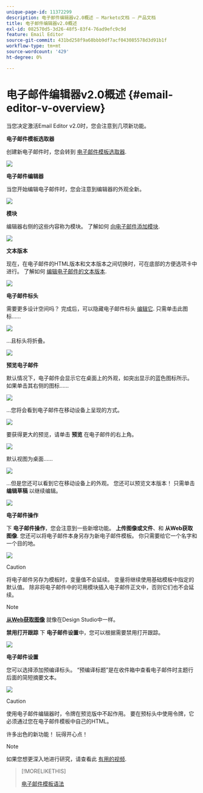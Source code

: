 ```yaml
---
unique-page-id: 11372299
description: 电子邮件编辑器v2.0概述 — Marketo文档 — 产品文档
title: 电子邮件编辑器v2.0概述
exl-id: 082570d5-3d26-48f5-83f4-76ad9efc9c9d
feature: Email Editor
source-git-commit: 431bd258f9a68bbb9df7acf043085578d3d91b1f
workflow-type: tm+mt
source-wordcount: '429'
ht-degree: 0%

---
```


# 电子邮件编辑器v2.0概述 {#email-editor-v-overview}

当您决定激活Email Editor v2.0时，您会注意到几项新功能。

**电子邮件模板选取器**

创建新电子邮件时，您会转到 [电子邮件模板选取器](/help/marketo/product-docs/email-marketing/general/email-editor-2/email-template-picker-overview.md).

![](assets/starter-templates-1.png)

**电子邮件编辑器**

当您开始编辑电子邮件时，您会注意到编辑器的外观全新。

![](assets/two-4.png)

**模块**

编辑器右侧的这些内容称为模块。 了解如何 [向电子邮件添加模块](/help/marketo/product-docs/email-marketing/general/email-editor-2/add-modules-to-your-email.md).

![](assets/three-4.png)

**文本版本**

现在，在电子邮件的HTML版本和文本版本之间切换时，可在底部的方便选项卡中进行。 了解如何 [编辑电子邮件的文本版本](/help/marketo/product-docs/email-marketing/general/creating-an-email/edit-the-text-version-of-an-email.md).

![](assets/four-3.png)

**电子邮件标头**

需要更多设计空间吗？ 完成后，可以隐藏电子邮件标头 [编辑它](/help/marketo/product-docs/email-marketing/general/creating-an-email/edit-your-email-header.md). 只需单击此图标……

![](assets/five-4.png)

...且标头将折叠。

![](assets/six-3.png)

**预览电子邮件**

默认情况下，电子邮件会显示它在桌面上的外观，如突出显示的蓝色图标所示。 如果单击其右侧的图标……

![](assets/seven-3.png)

...您将会看到电子邮件在移动设备上呈现的方式。

![](assets/eight-3.png)

要获得更大的预览，请单击 **预览** 在电子邮件的右上角。

![](assets/preview1.png)

默认视图为桌面……

![](assets/preview2.png)

...但是您还可以看到它在移动设备上的外观。 您还可以预览文本版本！ 只需单击 **编辑草稿** 以继续编辑。

![](assets/preview3.png)

**电子邮件操作**

下 **电子邮件操作**，您会注意到一些新增功能。 **上传图像或文件**、和 **从Web获取图像**. 您还可以将电子邮件本身另存为新电子邮件模板。 你只需要给它一个名字和一个目的地。

![](assets/nine-3.png)

>[!CAUTION]
>
>将电子邮件另存为模板时，变量值不会延续。 变量将继续使用基础模板中指定的默认值。 除非将电子邮件中的可用模块插入电子邮件正文中，否则它们也不会延续。

>[!NOTE]
>
>**[从Web获取图像](/help/marketo/product-docs/demand-generation/images-and-files/grab-the-images-from-a-web-page.md)** 就像在Design Studio中一样。

**禁用打开跟踪** 下 **电子邮件设置**&#x200B;中，您可以根据需要禁用打开跟踪。

![](assets/thirteen-1.png)

**电子邮件设置**

您可以选择添加预编译标头。 “预编译标题”是在收件箱中查看电子邮件时主题行后面的简短摘要文本。

![](assets/edit-settings-preheader-2.png)

>[!CAUTION]
>
>使用电子邮件编辑器时，令牌在预览版中不起作用。 要在预标头中使用令牌，它必须通过您在电子邮件模板中自己的HTML。

许多出色的新功能！ 玩得开心点！

>[!NOTE]
>
>如果您想更深入地进行研究，请查看此 [有用的视频](https://nation.marketo.com/videos/1463).

>[!MORELIKETHIS]
>
>[电子邮件模板语法](/help/marketo/product-docs/email-marketing/general/email-editor-2/email-template-syntax.md)
